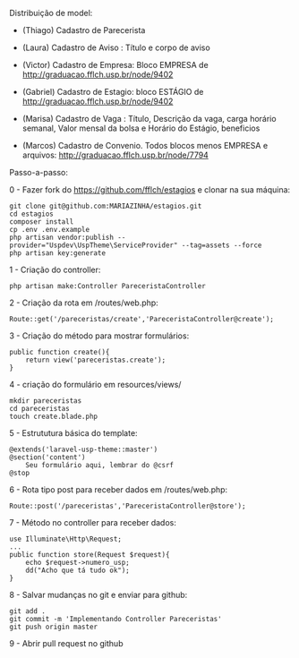 Distribuição de model:

 - (Thiago) Cadastro de Parecerista

 - (Laura) Cadastro de Aviso : Título e corpo de aviso

 - (Victor) Cadastro de Empresa: Bloco EMPRESA de http://graduacao.fflch.usp.br/node/9402 

 - (Gabriel) Cadastro de Estagio: bloco ESTÁGIO de http://graduacao.fflch.usp.br/node/9402

 - (Marisa) Cadastro de Vaga : Título, Descrição da vaga, carga horário semanal, Valor mensal da bolsa e Horário do Estágio, beneficios

 - (Marcos) Cadastro de Convenio. Todos blocos menos EMPRESA e arquivos: http://graduacao.fflch.usp.br/node/7794

Passo-a-passo:

0 - Fazer fork do https://github.com/fflch/estagios e clonar na sua máquina:

    git clone git@github.com:MARIAZINHA/estagios.git
    cd estagios
    composer install
    cp .env .env.example
    php artisan vendor:publish --provider="Uspdev\UspTheme\ServiceProvider" --tag=assets --force
    php artisan key:generate

1 - Criação do controller:

    php artisan make:Controller PareceristaController

2 - Criação da rota em /routes/web.php:

    Route::get('/pareceristas/create','PareceristaController@create');

3 - Criação do método para mostrar formulários:

    public function create(){
        return view('pareceristas.create');
    }

4 - criação do formulário em resources/views/
    
    mkdir pareceristas
    cd pareceristas
    touch create.blade.php

5 - Estrututura básica do template:

    @extends('laravel-usp-theme::master')
    @section('content')
        Seu formulário aqui, lembrar do @csrf
    @stop

6 - Rota tipo post para receber dados em /routes/web.php:

    Route::post('/pareceristas','PareceristaController@store');

7 - Método no controller para receber dados:

    use Illuminate\Http\Request;
    ...
    public function store(Request $request){
        echo $request->numero_usp;
        dd("Acho que tá tudo ok");
    }

8 - Salvar mudanças no git e enviar para github:

    git add .
    git commit -m 'Implementando Controller Pareceristas'
    git push origin master

9 - Abrir pull request no github
